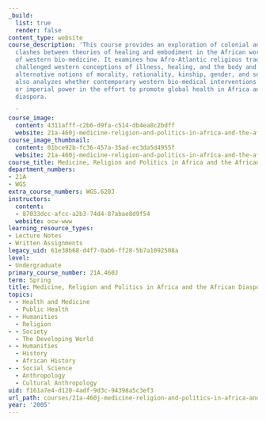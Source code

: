 ```yaml
---
_build:
  list: true
  render: false
content_type: website
course_description: 'This course provides an exploration of colonial and postcolonial
  clashes between theories of healing and embodiment in the African world and those
  of western bio-medicine. It examines how Afro-Atlantic religious traditions have
  challenged western conceptions of illness, healing, and the body and have also offered
  alternative notions of morality, rationality, kinship, gender, and sexuality. It
  also analyzes whether contemporary western bio-medical interventions reinforce colonial
  or imperial power in the effort to promote global health in Africa and the African
  diaspora.

  '
course_image:
  content: 4311afff-c2b6-d9fa-c514-db4ea8c2bdff
  website: 21a-460j-medicine-religion-and-politics-in-africa-and-the-african-diaspora-spring-2005
course_image_thumbnail:
  content: 01bce92b-fc36-457a-35ad-ec3da5d4955f
  website: 21a-460j-medicine-religion-and-politics-in-africa-and-the-african-diaspora-spring-2005
course_title: Medicine, Religion and Politics in Africa and the African Diaspora
department_numbers:
- 21A
- WGS
extra_course_numbers: WGS.620J
instructors:
  content:
  - 87033dcc-afcc-a2b3-74d4-87abae8d9f54
  website: ocw-www
learning_resource_types:
- Lecture Notes
- Written Assignments
legacy_uid: 61e38b68-d4f7-0ab6-ff28-5b7a1092508a
level:
- Undergraduate
primary_course_number: 21A.460J
term: Spring
title: Medicine, Religion and Politics in Africa and the African Diaspora
topics:
- - Health and Medicine
  - Public Health
- - Humanities
  - Religion
- - Society
  - The Developing World
- - Humanities
  - History
  - African History
- - Social Science
  - Anthropology
  - Cultural Anthropology
uid: f161a7e4-d120-4adf-9d3c-94398a5c3ef3
url_path: courses/21a-460j-medicine-religion-and-politics-in-africa-and-the-african-diaspora-spring-2005
year: '2005'
---
```


